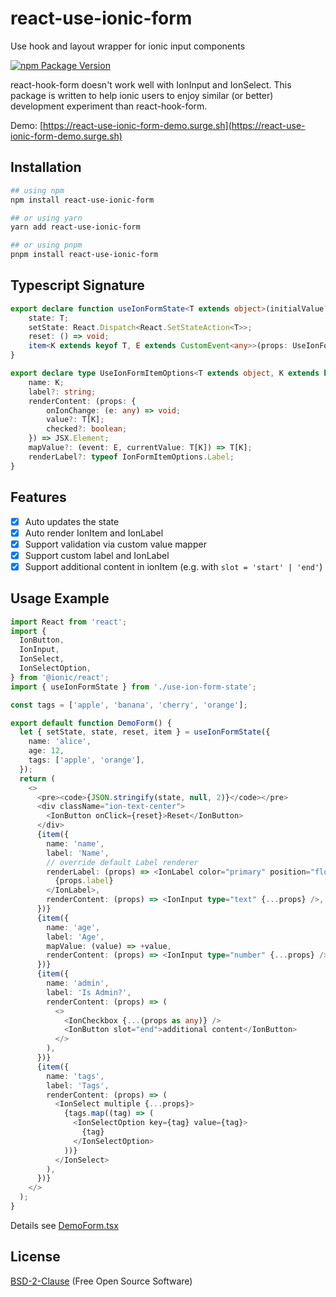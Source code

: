 # react-use-ionic-form

Use hook and layout wrapper for ionic input components

[![npm Package Version](https://img.shields.io/npm/v/react-use-ionic-form?maxAge=3600)](https://www.npmjs.com/package/react-use-ionic-form)

react-hook-form doesn't work well with IonInput and IonSelect. This package is written to help ionic users to enjoy similar (or better) development experiment than react-hook-form.

Demo: [https://react-use-ionic-form-demo.surge.sh](https://react-use-ionic-form-demo.surge.sh)

## Installation

```bash
## using npm
npm install react-use-ionic-form

## or using yarn
yarn add react-use-ionic-form

## or using pnpm
pnpm install react-use-ionic-form
```

## Typescript Signature
```typescript
export declare function useIonFormState<T extends object>(initialValue?: T): {
    state: T;
    setState: React.Dispatch<React.SetStateAction<T>>;
    reset: () => void;
    item<K extends keyof T, E extends CustomEvent<any>>(props: UseIonFormItemOptions<T, K, E>): JSX.Element;
}

export declare type UseIonFormItemOptions<T extends object, K extends keyof T, E extends CustomEvent> = {
    name: K;
    label?: string;
    renderContent: (props: {
        onIonChange: (e: any) => void;
        value?: T[K];
        checked?: boolean;
    }) => JSX.Element;
    mapValue?: (event: E, currentValue: T[K]) => T[K];
    renderLabel?: typeof IonFormItemOptions.Label;
}
```

## Features
- [x] Auto updates the state
- [x] Auto render IonItem and IonLabel
- [x] Support validation via custom value mapper
- [x] Support custom label and IonLabel
- [x] Support additional content in ionItem (e.g. with `slot = 'start' | 'end'`)

## Usage Example
```typescript jsx
import React from 'react';
import {
  IonButton,
  IonInput,
  IonSelect,
  IonSelectOption,
} from '@ionic/react';
import { useIonFormState } from './use-ion-form-state';

const tags = ['apple', 'banana', 'cherry', 'orange'];

export default function DemoForm() {
  let { setState, state, reset, item } = useIonFormState({
    name: 'alice',
    age: 12,
    tags: ['apple', 'orange'],
  });
  return (
    <>
      <pre><code>{JSON.stringify(state, null, 2)}</code></pre>
      <div className="ion-text-center">
        <IonButton onClick={reset}>Reset</IonButton>
      </div>
      {item({
        name: 'name',
        label: 'Name',
        // override default Label renderer
        renderLabel: (props) => <IonLabel color="primary" position="floating">
          {props.label}
        </IonLabel>,
        renderContent: (props) => <IonInput type="text" {...props} />,
      })}
      {item({
        name: 'age',
        label: 'Age',
        mapValue: (value) => +value,
        renderContent: (props) => <IonInput type="number" {...props} />,
      })}
      {item({
        name: 'admin',
        label: 'Is Admin?',
        renderContent: (props) => (
          <>
            <IonCheckbox {...(props as any)} />
            <IonButton slot="end">additional content</IonButton>
          </>
        ),
      })}
      {item({
        name: 'tags',
        label: 'Tags',
        renderContent: (props) => (
          <IonSelect multiple {...props}>
            {tags.map((tag) => (
              <IonSelectOption key={tag} value={tag}>
                {tag}
              </IonSelectOption>
            ))}
          </IonSelect>
        ),
      })}
    </>
  );
}
```

Details see [DemoForm.tsx](./src/DemoForm.tsx)

## License
[BSD-2-Clause](./LICENSE) (Free Open Source Software)

